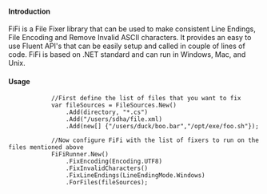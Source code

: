 
#### Introduction
FiFi is a File Fixer library that can be used to make consistent Line Endings, File Encoding and Remove Invalid ASCII characters. It provides an easy to use Fluent API's that can be easily setup and called in couple of lines of code. FiFi is based on .NET standard and can run in Windows, Mac, and Unix.

#### Usage

```
            //First define the list of files that you want to fix
            var fileSources = FileSources.New()
                .Add(directory, "*.cs")
                .Add("/users/sdha/file.xml)
                .Add(new[] {"/users/duck/boo.bar","/opt/exe/foo.sh"});

            //Now configure FiFi with the list of fixers to run on the files mentioned above
            FiFiRunner.New()
                .FixEncoding(Encoding.UTF8)
                .FixInvalidCharacters()
                .FixLineEndings(LineEndingMode.Windows)
                .ForFiles(fileSources);
```
